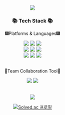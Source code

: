 <div align="center">
  <img src="https://camo.githubusercontent.com/5e7db7b3e85cae70afcbb89a825f85d9e093d7eb295026395e463ab22ca92688/68747470733a2f2f63756c746f667468657061727479706172726f742e636f6d2f706172726f74732f68642f6c6170746f705f706172726f742e676966" />
</div>

<div align="center">
  <h3>📚 Tech Stack 📚</h3>
  <p>🎆Platforms & Languages🎆</p>
</div>
<div align="center">
  <img src="https://img.shields.io/badge/Java-007396?style=flat&logo=Java&logoColor=white" />
  <img src="https://img.shields.io/badge/JavaScript-F7DF1E?style=flat&logo=javascript&logoColor=white" />
  <img src="https://img.shields.io/badge/jquery-0769AD?style=flat&logo=jquery&logoColor=white" />
<br>
  <img src="https://img.shields.io/badge/Spring Boot-6DB33F?style=flat&logo=Spring Boot&logoColor=white"/>
  <img src="https://img.shields.io/badge/Oracle-F80000?style=flat&logo=oracle&logoColor=white" />
  <img src="https://img.shields.io/badge/Gradle-02303A?style=flat&logo=gradle&logoColor=white" />
  <br>
  <img src="https://img.shields.io/badge/thymeleaf-005F0F?style=flat&logo=thymeleaf&logoColor=white" />
  <img src="https://img.shields.io/badge/Mybatis-E21A2C?style=flat&logo=Mybatis&logoColor=white" />
  <img src="https://img.shields.io/badge/JPA-005F0F?style=flat&logo=JPA&logoColor=white" />
</div>
<br>
<div align="center">
  <p>🧰Team Collaboration Tool🧰</p>
  <img src="https://img.shields.io/badge/Git-F05032?style=flat&logo=Git&logoColor=white" />
  <img src="https://img.shields.io/badge/Slack-4A154B?style=flat&logo=slack&logoColor=white" />
</div>
<br><br>
<div align="center">
  <img src="https://github-readme-stats.vercel.app/api/top-langs/?username=Dukbong&layout=compact"><br>
<!--   <img src="https://github-readme-stats.vercel.app/api?username=Dukbong&show_icons=true"> -->
  
[![Solved.ac 프로필](http://mazassumnida.wtf/api/v2/generate_badge?boj=jkmo2961)](https://solved.ac/jkmo2961)
</div>
